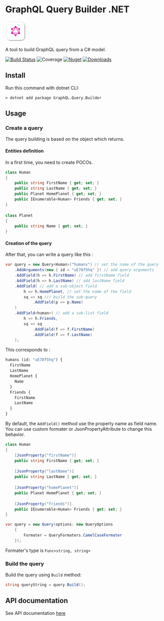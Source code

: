 # GraphQL Query Builder .NET

![logo](https://raw.githubusercontent.com/charlesdevandiere/graphql-query-builder-dotnet/master/logo.png)

A tool to build GraphQL query from a C# model.

[![Build Status](https://dev.azure.com/charlesdevandiere/charlesdevandiere/_apis/build/status/charlesdevandiere.graphql-query-builder?branchName=master)](https://dev.azure.com/charlesdevandiere/charlesdevandiere/_build/latest?definitionId=3&branchName=master)
![Coverage](https://img.shields.io/azure-devops/coverage/charlesdevandiere/charlesdevandiere/3/master)
[![Nuget](https://img.shields.io/nuget/v/GraphQL.Query.Builder.svg?color=blue&logo=nuget)](https://www.nuget.org/packages/GraphQL.Query.Builder)
[![Downloads](https://img.shields.io/nuget/dt/GraphQL.Query.Builder.svg?logo=nuget)](https://www.nuget.org/packages/GraphQL.Query.Builder)

## Install

Run this command with dotnet CLI:

```console
> dotnet add package GraphQL.Query.Builder
```

## Usage

### Create a query

The query building is based on the object which returns.

#### Entities definition

In a first time, you need to create POCOs.

```csharp
class Human
{
    public string FirstName { get; set; }
    public string LastName { get; set; }
    public Planet HomePlanet { get; set; }
    public IEnumerable<Human> Friends { get; set; }
}

class Planet
{
    public string Name { get; set; }
}
```

#### Creation of the query

After that, you can write a query like this :

```csharp
var query = new Query<Human>("humans") // set the name of the query
    .AddArguments(new { id = "uE78f5hq" }) // add query arguments
    .AddField(h => h.FirstName) // add firstName field
    .AddField(h => h.LastName) // add lastName field
    .AddField( // add a sub-object field
        h => h.HomePlanet, // set the name of the field
        sq => sq /// build the sub-query
            .AddField(p => p.Name)
    )
    .AddField<human>( // add a sub-list field
        h => h.Friends,
        sq => sq
            .AddField(f => f.FirstName)
            .AddField(f => f.LastName)
    );
```

This corresponds to :

```GraphQL
humans (id: "uE78f5hq") {
  FirstName
  LastName
  HomePlanet {
    Name
  }
  Friends {
    FirstName
    LastName
  }
}
```

By default, the `AddField()` method use the property name as field name.
You can use custom formater or JsonPropertyAttribute to change this behavior.

```csharp
class Human
{
    [JsonProperty("firstName")]
    public string FirstName { get; set; }

    [JsonProperty("lastName")]
    public string LastName { get; set; }

    [JsonProperty("homePlanet")]
    public Planet HomePlanet { get; set; }

    [JsonProperty("friends")]
    public IEnumerable<Human> Friends { get; set; }
}
```

```csharp
var query = new Query(options: new QueryOptions
    {
        Formater = QueryFormaters.CamelCaseFormater
    });
```

Formater's type is ```Func<string, string>```

### Build the query

Build the query using `Build` method:

```csharp
string queryString = query.Build();
```

## API documentation

See API documentation [here](api)
